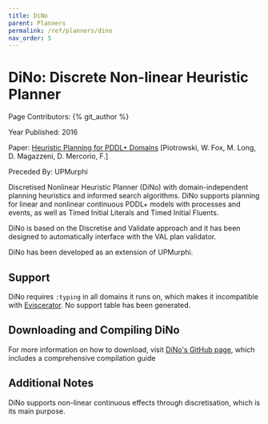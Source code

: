 ```yaml
---
title: DiNo
parent: Planners
permalink: /ref/planners/dino
nav_order: 5
---
```

# DiNo: Discrete Non-linear Heuristic Planner

Page Contributors: {% git_author %}

Year Published: 2016

Paper: [Heuristic Planning for PDDL+ Domains](https://www.ijcai.org/Proceedings/16/Papers/455.pdf) [Piotrowski, W. Fox, M. Long, D. Magazzeni, D. Mercorio, F.]

Preceded By: UPMurphi

Discretised Nonlinear Heuristic Planner (DiNo) with domain-independent planning heuristics and informed search algorithms. DiNo supports planning for linear and nonlinear continuous PDDL+ models with processes and events, as well as Timed Initial Literals and Timed Initial Fluents.

DiNo is based on the Discretise and Validate approach and it has been designed to automatically interface with the VAL plan validator.

DiNo has been developed as an extension of UPMurphi.

## Support
DiNo requires `:typing` in all domains it runs on, which makes it incompatible with [Eviscerator](https://www.github.com/nergmada/eviscerator). No support table has been generated. 

## Downloading and Compiling DiNo
For more information on how to download, visit [DiNo's GitHub page](https://github.com/KCL-Planning/DiNo), which includes a comprehensive compilation guide

## Additional Notes
DiNo supports non-linear continuous effects through discretisation, which is its main purpose.